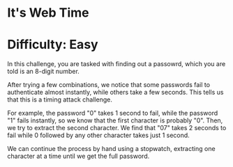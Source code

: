 # It's Web Time
# Difficulty: Easy

In this challenge, you are tasked with finding out a passowrd, which you are 
told is an 8-digit number.

After trying a few combinations, we notice that some passwords fail to
authenticate almost instantly, while others take a few seconds. This tells 
us that this is a timing attack challenge. 

For example, the password "0" takes 1 second to fail, while the 
password "1" fails instantly, so we know that the first character is probably
"0". Then, we try to extract the second character. We find that "07" takes 2
seconds to fail while 0 followed by any other character takes just 1 second.

We can continue the process by hand using a stopwatch, extracting one 
character at a time until we get the full password.